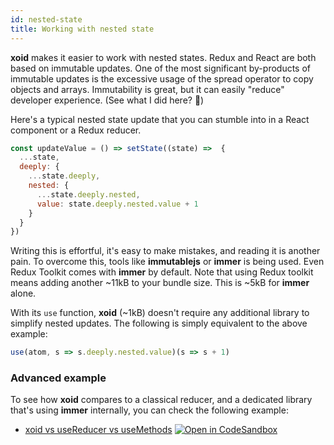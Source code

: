 ```yaml
---
id: nested-state
title: Working with nested state
---
```


**xoid** makes it easier to work with nested states. Redux and React are both based on immutable updates. One of the most significant by-products of immutable updates is the excessive usage of the spread operator to copy objects and arrays. Immutability is great, but it can easily "reduce" developer experience. (See what I did here? 🤣)

Here's a typical nested state update that you can stumble into in a React component or a Redux reducer.

```js
const updateValue = () => setState((state) =>  {
  ...state, 
  deeply: {
    ...state.deeply,
    nested: {
      ...state.deeply.nested,
      value: state.deeply.nested.value + 1
    }
  }
})
```

Writing this is effortful, it's easy to make mistakes, and reading it is another pain. To overcome this, tools like **immutablejs** or **immer** is being used. Even Redux Toolkit comes with **immer** by default. Note that using Redux toolkit means adding another ~11kB to your bundle size. This is ~5kB for **immer** alone.

 With its `use` function, **xoid** (~1kB) doesn't require any additional library to simplify nested updates. The following is simply equivalent to the above example:

```js
use(atom, s => s.deeply.nested.value)(s => s + 1)
```

### Advanced example

To see how **xoid** compares to a classical reducer, and a dedicated library that's using **immer** internally, you can check the following example:

- [xoid vs useReducer vs useMethods](https://github.com/onurkerimov/xoid/tree/master/examples/xoid-vs-usereducer-vs-usemethods) [![Open in CodeSandbox](https://img.shields.io/badge/Open%20in-CodeSandbox-blue?style=flat-square&logo=codesandbox)](https://githubbox.com/onurkerimov/xoid/tree/master/examples/xoid-vs-usereducer-vs-usemethods)